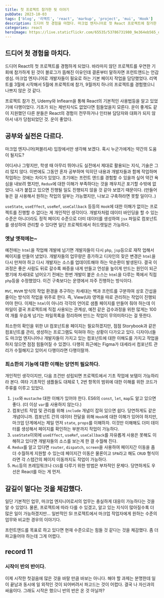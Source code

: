 ```yaml
---
title: 첫 프로젝트 참가한 뒷 이야기
pubDate: 2023-10-03
tags: ['blog', '리액트', 'react', 'markup', 'project', 'mui', 'Hook']
description: 드디어 첫 경험을 마쳤다. 마크업 엔지니어로 첫 React 프로젝트에 참가한 뒷 이야기.
categories: react
heroImage: https://live.staticflickr.com/65535/53786731980_9e364eb565_o.png
---
```


<!-- ![react](https://live.staticflickr.com/65535/53786731980_9e364eb565_o.png) -->

## 드디어 첫 경험을 마치다.

드디어 React의 첫 프로젝트를 경험하게 되었다. 바라마지 않던 프로젝트를 우연한 기회에 참가하게 된 것이 블로그가 뜸해진 이유인데 결론부터 말하자면 프런트앤드는 언감생심. 마크업 엔지니어로 개발자들이 필요로 하는 기본 페이지 작업을 담당했었다. 리액트를 3월에 시작해서 5월에 프로젝트에 참가, 9월까지 하나의 프로젝트를 경험했으니 나쁘지 않은 것 같다.

프로젝트 참가 전, Udemy와 Inflearn을 통해 React의 기본적인 사용법등을 알고 있었기에 다행이었다. 기초가 되는 제반지식도 없었다면 힘들었을지 모른다. 운이 좋게도 같이 지원했던 다른 분들은 React의 경험이 전무하거나 인터뷰 담당자와 대화가 되지 않아서 내가 당첨되었던 것. 운이 좋았다.

## 공부와 실전은 다르다.

마크업 엔지니어(퍼블리셔) 입장에서만 생각해 보겠다. 혹시 누군가에게는 약간의 도움이 될지도?

어디서나 그렇지만, 학생 때 아무리 뛰어나도 실전에서 제대로 활용되는 지식, 기술은 그리 많지 않다. 이번에도 그동안 혼자 공부하며 익히던 내용과 개발자들과 함께 작업하며 작업하는 것에는 차이가 있었다. 초기에는 프런트 앤드를 경험할 수 있을까 싶어 약간 욕심을 내보려 했지만, `Redux`에 대한 이해가 부족하다는 것을 깨우치곤 포기할 수밖에 없었다. 내가 붙잡고 있으면 진행될 일도 진행되지 않을 것 같아 보였기 때문이다. (만들어 놓은 걸 사용해서 원하는 작업의 일부는 가능했지만, 나보고 구축하라면 못할 일이다..)

`useState`, `useEffect`, `useRef`, `useCallback` 등등의 `Hook`에 대한 이해가 없이는 프로젝트를 진행할 수 없다는 게 개인적인 생각이다. 개발자처럼 데이터 바인딩을 할 수 있는 수준은 아니더라도 정적 페이지 수준으로 더미 데이터를 생성하여 `jsx` 파일로 컴포넌트를 생성하여 관리할 수 있다면 일단 프로젝트에서 허드렛일은 가능하다.

### 옛날 옛적에는~

예전에는 `html`을 작업해 개발에 넘기면 개발자들이 다시 `php`, `jsp`등으로 재작 업해서 페이지를 만들어 냈었다. 개발자들의 업무량은 증가하고 디자인의 잦은 변경은 `html`을 다시 만져야 하고 다시 개발자는 소스를 업데이트해야 하는 악순환이 발생된다. 결국 이 과정은 좋은 사람도 뒤로 갈수록 짜증을 내게 만들고 언성을 높이게 만드는 원인이 되곤 했기에 차세대로 넘어오기 전에는 한번 개발이 붙은 소스는 `html`을 다루는 쪽에서 직접 `php`등을 수정했었다. 이건 구축보다는 운영에서 자주 진행하는 방식이다.

`MVC`, `MVVM` 방식의 작업 환경을 추구하는 차세대는 백과 프런트를 구분하여 상호 간섭을 줄이는 방식의 작업을 위주로 한다. 즉, View(UI) 영역을 따로 관리하는 작업이 진행되어야 한다. 이제는 `html`이 아니라 각각의 언어로 샘플 페이지를 만들어 줘야 하는데 이 파일이 결국 프로젝트에 직접 사용되는 관계상, 예전 같은 검수과정을 위한 많게는 100여 개를 우습게 넘기는 파일목록을 정리하며 만드는 작업이 무의미하다는 걸 뜻한다.

최소한의 확인을 위한 UI 컴포넌트용 페이지는 필요하겠지만, 점점 Storybook과 같은 컴포넌트를 관리, 생성하는 프로그램도 익혀야 하는 상황이 다가오고 있다. 디자이너들도 마크업 엔지니어나 개발자들이 가지고 있는 컴포넌트에 대한 이해도를 가지고 작업을 하지 않으면 점점 힘들어질 수 있겠다. 다행히 최근에는 Figma가 대세라서 컴포넌트 관리가 수월해지고 있어서 다행이라면 다행이랄까.

### 최소한의 기능에 대한 이해는 당연히 필요하다.

개인적인 생각이지만, 다음 조건만 성립되면 프로젝트에서 기초 작업에 보탬이 가능하리라 본다. 여타 기초적인 샘플들도 대체로 1, 2번 항목의 범위에 대한 이해를 위한 코드가 주류를 이루고 있었다.

1. `jsx`와 `mustache` 대한 이해가 있어야 한다. ES6의 `const`, `let`, `map`도 알고 있으면 좋다. (더 이상 `var`를 사용하지 않는다.)
2. 컴포넌트 작업 및 관리를 위해 `include` 개념이 잡혀 있으면 쉽다. 당연하게도 같은 개념이니까. 컴포넌트 간의 데이터 전달을 위해 `Hook`에 대한 이해가 있어야 하지만, 마크업 단계에서는 제일 먼저 `state`, `props`를 이해하자. 이것만 이해해도 더미 데이터를 생성해서 페이지를 확인하는 부분까지 작업이 가능하다.
3. `useState`이외에 `useEffect`, `useRef`, `useCallback`를 자유롭게 사용은 못해도 이해하고 있다면 개발자들의 소스를 보는게 한 결 수월해 진다.
4. `Redux`를 알고 있다면 `router`, `dispatch`, `screen`을 사용하여 페이지간 이동을 좀 더 수월하게 지원할 수 있는데 페이지간 이동은 물론이고 `SPA`라고 해도 `CRUD` 형식이라면 각 스텝간의 페이지 이동까지도 작업이 가능하다.
5. `Mui`등의 프레임워크나 `CSS`를 다루기 위한 방법은 부차적인 문제다. 당연하게도 우선은 React를 아는 게 먼저.

## 갈길이 멀다는 것을 체감했다.

일단 기본적인 업무, 마크업 엔지니어로서의 업무는 충실하게 대응이 가능하다는 것을 알 수 있었다. 물론, 프로젝트에 따라 다를 수 있겠고, 알고 있는 지식이 많아질수록 더 많은 일이 가능하겠지만... 일반적인 SI 프로젝트에서 마크업 작업자에게 원하는 수준의 업무와 비교한 경우의 이야기다.

프런트앤드를 목표로 하고 있다면 현재 수준으로는 힘들 것 같다는 것을 체감했다. 좀 더 파고들어야 하는데 그게 어렵다.

## record 11

### 시작이 반의 반이다.

이제 시작한 첫걸음에 많은 것을 바랄 만큼 바보는 아니다. 해야 할 과제는 분명한데 일이 끝남과 동시에 일 외적인 것이 되어버려서 파고드는 것이 어렵다. 결국 나 자신과의 싸움이다. 그래도 시작은 했으니 반의 반은 온 것 아닐까?
